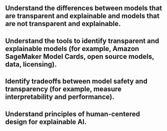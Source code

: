 ## Understand the differences between models that are transparent and explainable and models that are not transparent and explainable.
## Understand the tools to identify transparent and explainable models (for example, Amazon SageMaker Model Cards, open source models, data, licensing).
## Identify tradeoffs between model safety and transparency (for example, measure interpretability and performance).
## Understand principles of human-centered design for explainable AI.